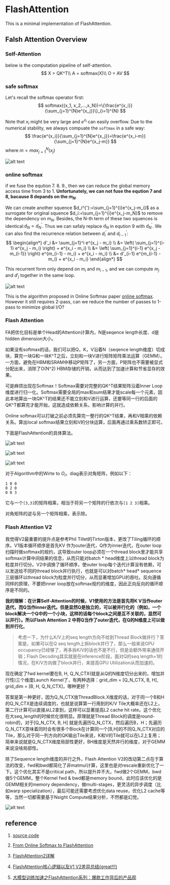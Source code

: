 # FlashAttention
This is a minimal implementation of FlashAttention.

## Falsh Attention Overview
### Self-Attention
below is the computation pipeline of self-attention.
$$
X = QK^T\\
A = softmax(X)\\
O = AV
$$

### safe softmax
Let's recall the softmax operator first:
$$
softmax({x_1, x_2,...,x_N})=\{\frac{e^{x_i}}{\sum_{j=1}^{N}e^{x_j}}\}_{i=1}^{N}
$$

Note that $x_i$ might be very large and $e^{x_i}$ can easily overflow. Due to the numerical stability, we always compuate the `softmax` in a safe way:
$$
\frac{e^{x_i}}{\sum_{j=1}^{N}e^{x_j}}=\frac{e^{x_i-m}}{\sum_{j=1}^{N}e^{x_j-m}}
$$
where $m=max_{j=1}^{N}(x_j)$

![alt text](./images/image-1.png)

### online softmax
if we fuse the eqution 7. 8. 9., then we can reduce the global memory access time from 3 to 1. **Unfortunately, we can not fuse the eqution 7 and 8, bacause 8 depands on the $m_N$**.

We can create another squence $d_i^{'}:=\sum_{j=1}^{i}e^{x_j-m_i}$ as a surrogate for original squence $d_i:=\sum_{j=1}^{i}e^{x_j-m_N}$ to remove the dependency on $m_N$. Besides, the N-th term of these two squences is identical:$d_N=d_N^{'}$. Thus we can safaly replace $d_N$ in eqution 9 with $d_N^{'}$. We can also find the recurrence relation between $d_i^{'}$ and $d_{i-1}^{'}$:
$$
\begin{align*}
d'_i &= \sum_{j=1}^i e^{x_j - m_i} \\
     &= \left( \sum_{j=1}^{i-1} e^{x_j - m_i} \right) + e^{x_i - m_i} \\
     &= \left( \sum_{j=1}^{i-1} e^{x_j - m_{i-1}} \right) e^{m_{i-1} - m_i} + e^{x_i - m_i} \\
     &= d'_{i-1} e^{m_{i-1} - m_i} + e^{x_i - m_i}
\end{align*}
$$

This recurrent form only depend on $m_i$ and $m_{i-1}$, and we can compute $m_j$ and $d'_j$ together in the same loop.

![alt text](./images/image-2.png)


This is the algorithm proposed in Online Softmax paper [online softmax](https://arxiv.org/abs/1805.02867). However it still requires 2-pass, can we reduce the number of passes to 1-pass to minimize global I/O?

### Flash Attention

FA把优化目标是单个Head的Attention计算内，N是seqence length长度、d是hidden dimension大小。

如果没有softmax的话，我们可以把Q，K，V沿着N（seqence length维度）切成块，算完一块Q和一块K^T之后，立刻和一块V进行矩阵矩阵乘法运算（GEMM）。一方面，避免在HBM和SRAM中移动P矩阵了，另一方面，P矩阵也不需要被显式分配出来，消除了O(N^2) HBM存储的开销，从而达到了加速计算和节省显存的效果。

可是麻烦出现在Softmax！Softmax需要对完整的QK^T结果矩阵沿着Inner Loop维度进行归一化。Softmax需要全局的max和sum结果才能scale每一个元素，因此本地算出一块QK^T的结果还不能立刻和V进行运算，还要等同一行的后面的QK^T都算完才能开始，这就造成依赖关系，影响计算的并行。

Online softmax可以打破之前必须先算完一整行的QK^T结果，再和V相乘的依赖关系。算出local softmax结果立刻和V的分块运算，后面再通过乘系数矫正即可。

下面是FlashAttention的具体算法。

![alt text](./images/image-9.png)

![alt text](./images/image-10.png)

![alt text](./images/image-11.png)

对于Algorithm中的Wirte to $O_i$，diag表示对角矩阵，例如以下：
```
1 0 0
0 2 0
0 0 3
```
它与一个`[3,3]`的矩阵相乘，相当于将另一个矩阵的行依次与`[1 2 3]`相乘。

对角矩阵的逆与另一个矩阵相乘，表示除。

### Flash Attention V2

我觉得V2最重要的提升点是参考Phil Tillet的Tirton版本，更改了Tiling循环的顺序。V1版本循环顺序是首先KV 作为outer迭代，Q作为inner迭代，在outer loop扫描时做softmax的规约，这导致outer loop必须在一个thread block里才能共享softmax计算中间结果的信息，从而只能对batch * head维度上以thread block为粒度并行切分。V2中调换了循环顺序，使outer loop每个迭代计算没有依赖，可以发送给不同的thread block并行执行，也就是可以对batch* head* sequence三层循环以thread block为粒度并行切分，从而显著增加GPU的吞吐。反向遵循同样的原理，不要把inner loop放在softmax规约的维度，因此正向反向的循环顺序是不同的。

**我的理解：在计算Self-Attention的时候，V1使用的方法是首先将K V当作outer迭代，而Q当作inner迭代。但是显然Q是独立的，可以被并行化的（例如，一个block解决一个Q中的一个小块，这样的话每个block之间是互不关联的，显然可以并行）。所以Flash Attention 2 中将Q当作了outer迭代，在Q的N维度上可以做到并行化**。

> 考虑一下，为什么K/V上的seq length方向不给到Thread Block做并行？答案是，如果可以在Q seq length上拆block并行了，那么一般来说GPU occupancy已经够了，再多拆K/V的话也不是不行，但是会额外带来通信开销；Flash Decoding其实就是在inference阶段，面对Q的seq length=1的情况，在K/V方向做了block并行，来提高GPU Utilization从而加速的。

现在确定了fwd kernel要在B, H, Q_N_CTX(就是从Q的N维度切分出来的，增加并行性)三个维度Launch Kernel了，有两种选择：grid_dim = [Q_N_CTX, B, H], grid_dim = [B, H, Q_N_CTX]，哪种更好？

答案是第一种更好，因为Q_N_CTX放ThreadBlock.X维度的话，对于同一个B和H的Q_N_CTX是连续调度的，也就是说算第一行用到的K/V Tile大概率还在L2上，第二行计算可以直接从L2拿到，这样可以显著提高L2 cache hit rate。这个优化在大seq_length的时候优化很明显。原理就是Thread Block的调度是round-robin的，对于[Q_N_CTX, B, H] 就是先遍历Q_N_CTX，然后遍历B，H；先遍历Q_N_CTX意味着同时会有很多个Block在计算同一个[B,H]的不同Q_N_CTX对应的Tile，那么对于同一列方向的QK输出Tile来说，K和V的Tile就可以在L2上复用；
简单来说就是Q_N_CTX维度局部性更好，BH维度是天然并行的维度，对于GEMM来说没啥局部性。

除了Sequence length维度的并行之外，Flash Attention V2的改动第二点在于算法的改变，fwd和bwd都简化了非matmul计算，这里也是对rescale重新优化了一下。这个优化其实不是critical path，所以提升并不大。fwd做2个GEMM，bwd做5个GEMM，整个Kernel fwd & bwd都是memory bound，此时应该优化的是GEMM相关的memory dependency，做multi-stages，更灵活的异步调度（比如warp specialization），最后可能还需要考虑优化data reuse，优化L2 cache等等，当然一切都需要基于Nsight Compute结果分析，不然都是幻觉。

![alt text](./images/image-12.png)


## reference
1. [source code](https://github.com/luliyucoordinate/flash-attention-minimal?tab=readme-ov-file)

2. [From Online Softmax to FlashAttention](https://courses.cs.washington.edu/courses/cse599m/23sp/notes/flashattn.pdf)

3. [FlashAttention2详解](https://zhuanlan.zhihu.com/p/645376942)

4. [FlashAttention核心逻辑以及V1 V2差异总结(great!!!)](https://zhuanlan.zhihu.com/p/665170554)

5. [大模型训练加速之FlashAttention系列：爆款工作背后的产品观](https://zhuanlan.zhihu.com/p/664061672)